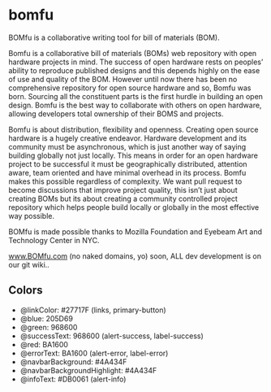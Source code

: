 bomfu
=====

BOMfu is a collaborative writing tool for bill of materials (BOM).

Bomfu is a collaborative bill of materials (BOMs) web repository with open hardware projects in mind.
The success of open hardware rests on peoples’ ability to reproduce published designs and this depends 
highly on the ease of use and quality of the BOM. However until now there has been no comprehensive 
repository for open source hardware and so, Bomfu was born.
Sourcing all the constituent parts is the first hurdle in building an open design. 
Bomfu is the best way to collaborate with others on open hardware, allowing developers total 
ownership of their BOMS and projects.

Bomfu is about distribution, flexibility and openness. 
Creating open source hardware is a hugely creative endeavor. 
Hardware development and its community must be asynchronous, which is just 
another way of saying building globally not just locally. This means in order for 
an open hardware project to be successful it must be geographically distributed, 
attention aware, team oriented and have minimal overhead in its process. 
Bomfu makes this possible regardless of complexity. We want pull request 
to become discussions that improve project quality, this isn’t just about 
creating BOMs but its about creating a community controlled project repository 
which helps people build locally or globally in the most effective way possible.  


BOMfu is made possible thanks to Mozilla Foundation and Eyebeam Art and Technology Center in NYC.

www.BOMfu.com (no naked domains, yo) soon, ALL dev development is on our git wiki.. 


Colors
-------
- @linkColor: #27717F (links, primary-button)
- @blue: 205D69
- @green: 968600
- @successText: 968600 (alert-success, label-success)
- @red: BA1600
- @errorText: BA1600 (alert-error, label-error)
- @navbarBackground: #4A434F
- @navbarBackgroundHighlight: #4A434F
- @infoText: #DB0061 (alert-info)